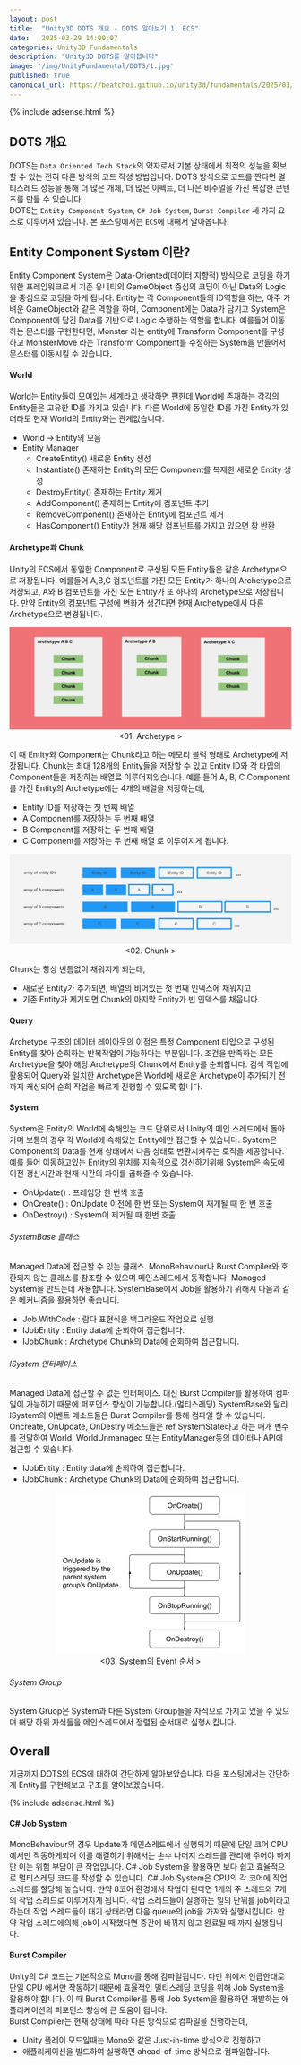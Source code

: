 ```yaml
---
layout: post
title:  "Unity3D DOTS 개요 - DOTS 알아보기 1. ECS"
date:   2025-03-29 14:00:07
categories: Unity3D Fundamentals
description: "Unity3D DOTS를 알아봅니다"
image: '/img/UnityFundamental/DOTS/1.jpg'
published: true
canonical_url: https://beatchoi.github.io/unity3d/fundamentals/2025/03/29/DOTSFundamental01/
---
```

  
  
  {% include adsense.html %}
  
  
## DOTS 개요 
DOTS는 `Data Oriented Tech Stack`의 약자로서 기본 상태에서 최적의 성능을 확보할 수 있는 전혀 다른 방식의 코드 작성 방법입니다. DOTS 방식으로 코드를 짠다면 멀티스레드 성능을 통해 더 많은 개체, 더 많은 이펙트, 더 나은 비주얼을 가진 복잡한 콘텐츠를 만들 수 있습니다.  
DOTS는 `Entity Component System`, `C# Job System`, `Burst Compiler` 세 가지 요소로 이루어져 있습니다. 본 포스팅에서는 `ECS`에 대해서 알아봅니다.   

## Entity Component System 이란?
Entity Component System은 Data-Oriented(데이터 지향적) 방식으로 코딩을 하기 위한 프레임워크로서 기존 유니티의 GameObject 중심의 코딩이 아닌 Data와 Logic을 중심으로 코딩을 하게 됩니다. Entity는 각 Component들의 ID역할을 하는, 아주 가벼운 GameObject와 같은 역할을 하며, Component에는 Data가 담기고 System은 Component에 담긴 Data를 기반으로 Logic 수행하는 역할을 합니다. 
예를들어 이동하는 몬스터를 구현한다면, Monster 라는 entity에 Transform Component를 구성하고 MonsterMove 라는 Transform Component를 수정하는 System을 만들어서 몬스터를 이동시킬 수 있습니다.  

#### World
World는 Entity들이 모여있는 세계라고 생각하면 편한데 World에 존재하는 각각의 Entity들은 고유한 ID를 가지고 있습니다. 다른 World에 동일한 ID를 가진 Entity가 있더라도 현재 World의 Entity와는 관계없습니다.   
- World -> Entity의 모음  
- Entity Manager  
    - CreateEntity() 새로운 Entity 생성
    - Instantiate() 존재하는 Entity의 모든 Component를 복제한 새로운 Entity 생성
    - DestroyEntity() 존재하는 Entity 제거  
    - AddComponent() 존재하는 Entity에 컴포넌트 추가  
    - RemoveComponent() 존재하는 Entity에 컴포넌트 제거  
    - HasComponent() Entity가 현재 해당 컴포넌트를 가지고 있으면 참 반환

#### Archetype과 Chunk
Unity의 ECS에서 동일한 Component로 구성된 모든 Entity들은 같은 Archetype으로 저장됩니다. 예를들어 A,B,C 컴포넌트를 가진 모든 Entity가 하나의 Archetype으로 저장되고, A와 B 컴포넌트를 가진 모든 Entity가 또 하나의 Archetype으로 저장됩니다. 만약 Entity의 컴포넌트 구성에 변화가 생긴다면 현재 Archetype에서 다른 Archetype으로 변경됩니다.  
  
<p align="center"><img src="/img/UnityFundamental/DOTS/2.jpeg"><br/>
<01. Archetype ></p>
   
이 때 Entity와 Component는 Chunk라고 하는 메모리 블럭 형태로 Archetype에 저장됩니다. Chunk는 최대 128개의 Entity들을 저장할 수 있고 Entity ID와 각 타입의 Component들을 저장하는 배열로 이루어져있습니다. 예를 들어 A, B, C Component를 가진 Entity의 Archetype에는 4개의 배열을 저장하는데,  
- Entity ID를 저장하는 첫 번째 배열  
- A Component를 저장하는 두 번째 배열
- B Component를 저장하는 두 번째 배열
- C Component를 저장하는 두 번째 배열
  로 이루어지게 됩니다.
  
<p align="center"><img src="/img/UnityFundamental/DOTS/3.jpeg"><br/>
<02. Chunk ></p>
  
Chunk는 항상 빈틈없이 채워지게 되는데,
- 새로운 Entity가 추가되면, 배열의 비어있는 첫 번째 인덱스에 채워지고
- 기존 Entity가 제거되면 Chunk의 마지막 Entity가 빈 인덱스를 채웁니다.
  
#### Query
Archetype 구조의 데이터 레이아웃의 이점은 특정 Component 타입으로 구성된 Entity를 찾아 순회하는 반복작업이 가능하다는 부분입니다. 조건을 만족하는 모든 Archetype을 찾아 해당 Archetype의 Chunk에서 Entity를 순회합니다. 검색 작업에 활용되어 Query와 일치한 Archetype은 World에 새로운 Archetype이 추가되기 전까지 캐싱되어 순회 작업을 빠르게 진행할 수 있도록 합니다.  

#### System
System은 Entity의 World에 속해있는 코드 단위로서 Unity의 메인 스레드에서 돌아가며 보통의 경우 각 World에 속해있는 Entity에만 접근할 수 있습니다. System은 Component의 Data를 현재 상태에서 다음 상태로 변환시켜주는 로직을 제공합니다. 예를 들어 이동하고있는 Entity의 위치를 지속적으로 갱신하기위해 System은 속도에 이전 갱신시간과 현재 시간의 차이를 곱해줄 수 있습니다.   
  - OnUpdate() : 프레임당 한 번씩 호출  
  - OnCreate() : OnUpdate 이전에 한 번 또는 System이 재개될 때 한 번 호출  
  - OnDestroy() : System이 제거될 때 한번 호출
    
###### SystemBase 클래스
Managed Data에 접근할 수 있는 클래스. MonoBehaviour나 Burst Compiler와 호환되지 않는 클래스를 참조할 수 있으며 메인스레드에서 동작합니다. Managed System을 만드는데 사용합니다. SystemBase에서 Job을 활용하기 위해서 다음과 같은 메커니즘을 활용하면 좋습니다.  
  - Job.WithCode : 람다 표현식을 백그라운드 작업으로 실행  
  - IJobEntity : Entity data에 순회하여 접근합니다.  
  - IJobChunk : Archetype Chunk의 Data에 순회하여 접근합니다.  


###### ISystem 인터페이스
Managed Data에 접근할 수 없는 인터페이스. 대신 Burst Compiler를 활용하여 컴파일이 가능하기 때문에 퍼포먼스 향상이 가능합니다.(멀티스레딩) SystemBase와 달리 ISystem의 이벤트 메소드들은 Burst Compiler를 통해 컴파일 할 수 있습니다. Oncreate, OnUpdate, OnDestry 메소드들은 ref SystemState라고 하는 매개 변수를 전달하여 World, WorldUnmanaged 또는 EntityManager등의 데이터나 API에 접근할 수 있습니다.   
  - IJobEntity : Entity data에 순회하여 접근합니다.  
  - IJobChunk : Archetype Chunk의 Data에 순회하여 접근합니다.  

<p align="center"><img src="/img/UnityFundamental/DOTS/4.png"><br/>
<03. System의 Event 순서 ></p>

###### System Group
System Gruop은 System과 다른 System Group들을 자식으로 가지고 있을 수 있으며 해당 하위 자식들을 메인스레드에서 정렬된 순서대로 실행시킵니다. 

## Overall
지금까지 DOTS의 ECS에 대하여 간단하게 알아보았습니다. 다음 포스팅에서는 간단하게 Entity를 구현해보고 구조를 알아보겠습니다.  

    
  {% include adsense.html %}





  
#### C# Job System
MonoBehaviour의 경우 Update가 메인스레드에서 실행되기 때문에 단일 코어 CPU 에서만 작동하게되며 이를 해결하기 위해서는 손수 나머지 스레드를 관리해 주어야 하지만 이는 위험 부담이 큰 작업입니다. C# Job System을 활용하면 보다 쉽고 효율적으로 멀티스레딩 코드를 작성할 수 있습니다. 
C# Job System은 CPU의 각 코어에 작업 스레드를 할당해 놓습니다. 만약 8코어 환경에서 작업이 된다면 1개의 주 스레드와 7개의 작업 스레드로 이루어지게 됩니다. 
작업 스레드들이 실행하는 일의 단위를 job이라고 하는데 작업 스레드들이 대기 상태라면 다음 queue의 job을 가져와 실행시킵니다. 
만약 작업 스레드에의해 job이 시작했다면 중간에 바뀌지 않고 완료될 때 까지 실행됩니다.  

#### Burst Compiler
Unity의 C# 코드는 기본적으로 Mono를 통해 컴파일됩니다. 다만 위에서 언급한대로 단일 CPU 에서만 작동하기 때문에 효율적인 멀티스레딩 코딩을 위해 Job System을 활용해야 합니다. 이 때 Burst Compiler를 통해 Job System을 활용하면 개발하는 애플리케이션의 퍼포먼스 향상에 큰 도움이 됩니다.  
Burst Compiler는 현재 상태에 따라 다른 방식으로 컴파일을 진행하는데, 
- Unity 플레이 모드일때는 Mono와 같은 Just-in-time 방식으로 진행하고  
- 애플리케이션을 빌드하여 실행하면 ahead-of-time 방식으로 컴파일합니다.







  
  
  

  
  
  
